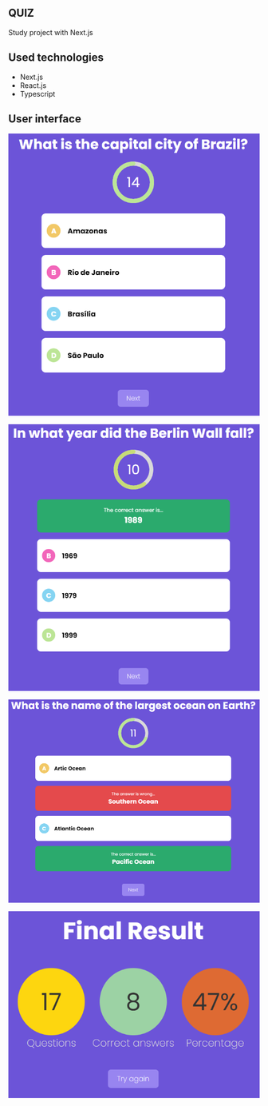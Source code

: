 ## QUIZ

Study project with Next.js

## Used technologies
- Next.js
- React.js
- Typescript

## User interface

![Home](/src/assets/imgs/start_game.png)

![Correct Answer](/src/assets/imgs/correct_answer.png)

![Wrong Answer](/src/assets/imgs/wrong_answer.png)

![Final Result](/src/assets/imgs/final_result.png)